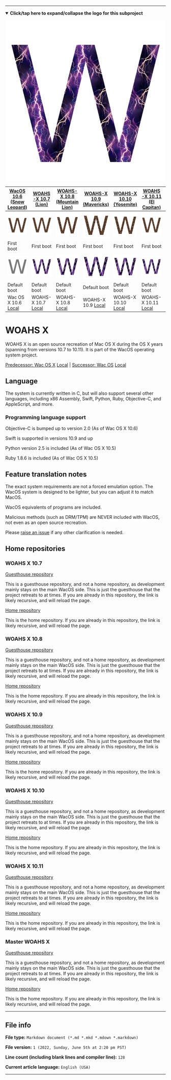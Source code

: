 
***

<details open><summary><b lang="en">Click/tap here to expand/collapse the logo for this subproject</b></summary>

![/W_WOAH_HighCompression.png](/W_WOAH_HighCompression.png)

</details>

<!--
| ![SadMac_Tiny64px_HighCompression.png](SadMac_Tiny64px_HighCompression.png) Note: AppleTalk equivalent support was dropped in Wac OS X 10.6 |
|-----------------------------------------------------------------------------------------------|
!-->

| [WacOS 10.6 (Snow Leopard)](https://github.com/seanpm2001/WacOS_X_10.6/) | [WOAHS-X 10.7 (Lion)](https://github.com/seanpm2001/WOAHS-X_10.7/) | [WOAHS-X 10.8 (Mountain Lion)](https://github.com/seanpm2001/WOAHS-X_10.8/) | [WOAHS-X 10.9 (Mavericks)](https://github.com/seanpm2001/WOAHS-X_10.9/) | [WOAHS-X 10.10 (Yosemite)](https://github.com/seanpm2001/WOAHS-X_10.10/) | [WOAHS-X 10.11 (El Capitan)](https://github.com/seanpm2001/WOAHS-X_10.11/) | [WacOS 10.12 (Sierra)](https://github.com/seanpm2001/WacOS_10.12/) |
|---|---|---|---|---|---|---|
| ![W_Cats_HighCompression.png](/W_Cats_HighCompression.png) | ![W_Cats_HighCompression.png](/W_Cats_HighCompression.png) | ![W_Cats_HighCompression.png](/W_Cats_HighCompression.png) | ![W_Cats_HighCompression.png](/W_Cats_HighCompression.png) | ![W_Cats_HighCompression.png](/W_Cats_HighCompression.png) | ![W_Cats_HighCompression.png](/W_Cats_HighCompression.png) | ![/W_Plain_HighCompression.png](/W_Plain_HighCompression.png) |
| First boot | First boot | First boot | First boot | First boot | First boot | First boot |
| ![W_Modern1_HighCompression.png](/W_Modern1_HighCompression.png) | ![/W_WOAH_HighCompression.png](/W_WOAH_HighCompression.png) | ![/W_WOAH_HighCompression.png](/W_WOAH_HighCompression.png) | ![/W_WOAH_HighCompression.png](/W_WOAH_HighCompression.png) | ![/W_WOAH_HighCompression.png](/W_WOAH_HighCompression.png) | ![/W_WOAH_HighCompression.png](/W_WOAH_HighCompression.png) | ![/W_Modern1_HighCompression.png](/W_Modern1_HighCompression.png) |
| Default boot | Default boot | Default boot | Default boot | Default boot | Default boot | Default boot |
| Wac OS X 10.6 [Local](/WacOS_X/10.6/) | WOAHS-X 10.7 [Local](/WOAHS-X/10.7/) | WOAHS-X 10.8 [Local](/WOAHS-X/10.8/) | WOAHS-X 10.9 [Local](/WOAHS-X/10.9/) | WOAHS-X 10.10 [Local](/WOAHS-X/10.10/) | WOAHS-X 10.11 [Local](/WOAHS-X/10.11/) | WacOS 10.12 [Local](/WacOS_X/10.12/)

# WOAHS X

WOAHS X is an open source recreation of Mac OS X during the OS X years (spanning from versions 10.7 to 10.11). It is part of the WacOS operating system project. 

[Predecessor: Wac OS X](https://github.com/seanpm2001/WacOS_X) [Local](/WacOS_X/) | [Successor: Wac OS](https://github.com/seanpm2001/WacOS_X) [Local](/WacOS_X/) 

## Language

The system is currently written in C, but will also support several other languages, including x86 Assembly, Swift, Python, Ruby, Objective-C, and AppleScript, and more.

### Programming language support

Objective-C is bumped up to version 2.0 (As of Wac OS X 10.6)

Swift is supported in versions 10.9 and up

Python version 2.5 is included (As of Wac OS X 10.5)

Ruby 1.8.6 is included (As of Wac OS X 10.5)

## Feature translation notes

The exact system requirements are not a forced emulation option. The WacOS system is designed to be lighter, but you can adjust it to match MacOS.

WacOS equivalents of programs are included.

Malicious methods (such as DRM/TPM) are NEVER included with WacOS, not even as an open source recreation.

Please [raise an issue](https://github.com/seanpm2001/WacOS/issues/) if any other clarification is needed.

## Home repositories

### WOAHS X 10.7

[Guesthouse repository](https://github.com/seanpm2001/WOAHS-X_10.7/)

This is a guesthouse repository, and not a home repository, as development mainly stays on the main WacOS side. This is just the guesthouse that the project retreats to at times. If you are already in this repository, the link is likely recursive, and will reload the page.

[Home repository](https://github.com/seanpm2001/WacOS/tree/WacOS-dev/WOAHS-X/10.7/)

This is the home repository. If you are already in this repository, the link is likely recursive, and will reload the page.

### WOAHS X 10.8

[Guesthouse repository](https://github.com/seanpm2001/WOAHS-X_10.8/)

This is a guesthouse repository, and not a home repository, as development mainly stays on the main WacOS side. This is just the guesthouse that the project retreats to at times. If you are already in this repository, the link is likely recursive, and will reload the page.

[Home repository](https://github.com/seanpm2001/WacOS/tree/WacOS-dev/WOAHS-X/10.8/)

This is the home repository. If you are already in this repository, the link is likely recursive, and will reload the page.

### WOAHS X 10.9

[Guesthouse repository](https://github.com/seanpm2001/WOAHS-X_10.9/)

This is a guesthouse repository, and not a home repository, as development mainly stays on the main WacOS side. This is just the guesthouse that the project retreats to at times. If you are already in this repository, the link is likely recursive, and will reload the page.

[Home repository](https://github.com/seanpm2001/WacOS/tree/WacOS-dev/WOAHS-X/10.9/)

This is the home repository. If you are already in this repository, the link is likely recursive, and will reload the page.

### WOAHS X 10.10

[Guesthouse repository](https://github.com/seanpm2001/WOAHS-X_10.10/)

This is a guesthouse repository, and not a home repository, as development mainly stays on the main WacOS side. This is just the guesthouse that the project retreats to at times. If you are already in this repository, the link is likely recursive, and will reload the page.

[Home repository](https://github.com/seanpm2001/WacOS/tree/WacOS-dev/WOAHS-X/10.10/)

This is the home repository. If you are already in this repository, the link is likely recursive, and will reload the page.

### WOAHS X 10.11

[Guesthouse repository](https://github.com/seanpm2001/WOAHS-X_10.11/)

This is a guesthouse repository, and not a home repository, as development mainly stays on the main WacOS side. This is just the guesthouse that the project retreats to at times. If you are already in this repository, the link is likely recursive, and will reload the page.

[Home repository](https://github.com/seanpm2001/WacOS/tree/WacOS-dev/WOAHS-X/10.11/)

This is the home repository. If you are already in this repository, the link is likely recursive, and will reload the page.

### Master WOAHS X

[Guesthouse repository](https://github.com/seanpm2001/WOAHS-X/)

This is a guesthouse repository, and not a home repository, as development mainly stays on the main WacOS side. This is just the guesthouse that the project retreats to at times. If you are already in this repository, the link is likely recursive, and will reload the page.

[Home repository](https://github.com/seanpm2001/WacOS/tree/WacOS-dev/WOAHS-X/)

This is the home repository. If you are already in this repository, the link is likely recursive, and will reload the page.

***

## File info

**File type:** `Markdown document (*.md *.mkd *.mdown *.markdown)`

**File version:** `1 (2022, Sunday, June 5th at 2:20 pm PST)`

**Line count (including blank lines and compiler line):** `128`

**Current article language:** `English (USA)`

***
